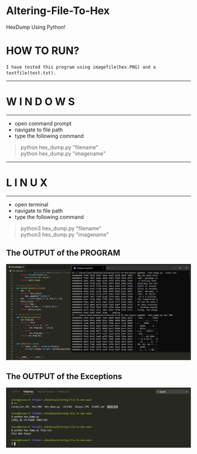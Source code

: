 # Altering-File-To-Hex
HexDump Using Python! 

# HOW TO RUN?
    I have tested this program using imagefile(hex.PNG) and a textfile(test.txt).
-----------------------------------
#       W I N D O W S
-----------------------------------
- open command prompt
- navigate to  file path
- type the following command
>python hex_dump.py "filename" <br/>
>python hex_dump.py "imagename" <br/>
-----------------------------------
#         L I N U X
-----------------------------------
- open terminal
- navigate to file path
- type the following command
>python3 hex_dump.py "filename" <br/>
>python3 hex_dump.py "imagename" <br/>


## The OUTPUT of the PROGRAM

![Screenshot](./Output.JPG)

## The OUTPUT of the Exceptions

![Screenshot](./Exceptions.JPG)
